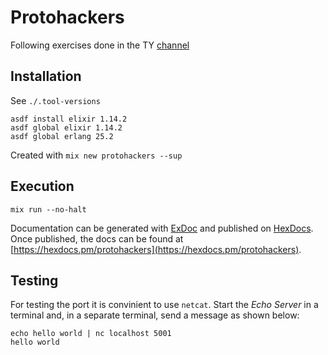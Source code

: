 # Protohackers

Following exercises done in the TY [channel](https://www.youtube.com/channel/UCiaFBwlunX1m8FKwZQ1GOSA) 

## Installation

See `./.tool-versions`

```
asdf install elixir 1.14.2
asdf global elixir 1.14.2 
asdf global erlang 25.2
```

Created with `mix new protohackers --sup`

## Execution 

`mix run --no-halt`

Documentation can be generated with [ExDoc](https://github.com/elixir-lang/ex_doc)
and published on [HexDocs](https://hexdocs.pm). Once published, the docs can
be found at [https://hexdocs.pm/protohackers](https://hexdocs.pm/protohackers).

## Testing 

For testing the port it is convinient to use `netcat`.
Start the _Echo Server_ in a terminal and, in a separate terminal, send a message as shown below:

```
echo hello world | nc localhost 5001
hello world
```
